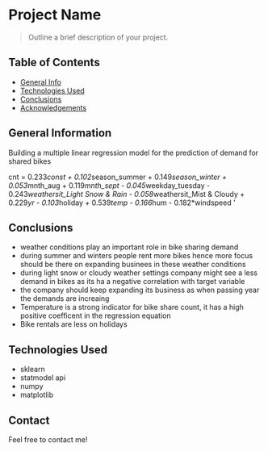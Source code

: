 # Project Name
> Outline a brief description of your project.


## Table of Contents
* [General Info](#general-information)
* [Technologies Used](#technologies-used)
* [Conclusions](#conclusions)
* [Acknowledgements](#acknowledgements)

<!-- You can include any other section that is pertinent to your problem -->

## General Information
Building a multiple linear regression model for the prediction of demand for shared bikes

<!-- You don't have to answer all the questions - just the ones relevant to your project. -->

cnt = 0.233*const +
        0.102*season_summer + 
        0.149*season_winter + 
        0.053*mnth_aug + 
        0.119*mnth_sept - 
        0.045*weekday_tuesday - 
        0.243*weathersit_Light Snow & Rain - 
        0.058*weathersit_Mist & Cloudy + 
        0.229*yr - 
        0.103*holiday + 
        0.539*temp - 
        0.166*hum - 
        0.182*windspeed '

## Conclusions
- weather conditions play an important role in bike sharing demand
- during summer and winters people rent more bikes hence more focus should be there on expanding businees in these weather conditions
- during light snow or cloudy weather settings company might see a less demand in bikes as its  ha a negative correlation with target variable
- the company should keep expanding its business as when passing year the demands are increaing
- Temperature is a strong indicator for bike share count, it has a high positive coefficent in the regression equation
- Bike rentals are less on holidays

<!-- You don't have to answer all the questions - just the ones relevant to your project. -->


## Technologies Used
- sklearn
- statmodel api
- numpy
- matplotlib


<!-- As the libraries versions keep on changing, it is recommended to mention the version of library used in this project -->



## Contact
Feel free to contact me!


<!-- Optional -->
<!-- ## License -->
<!-- This project is open source and available under the [... License](). -->

<!-- You don't have to include all sections - just the one's relevant to your project -->